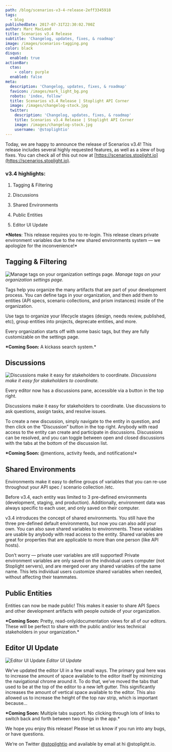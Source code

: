 ```yaml
---
path: /blog/scenarios-v3-4-release-2eff3345918
tags:
  - blog
publishedDate: 2017-07-31T22:30:02.700Z
author: Marc MacLeod
title: Scenarios v3.4 Release
subtitle: 'Changelog, updates, fixes, & roadmap'
image: /images/scenarios-tagging.png
color: black
disqus:
  enabled: true
actionBar:
  ctas:
    - color: purple
  enabled: false
meta:
  description: 'Changelog, updates, fixes, & roadmap'
  favicon: /images/mark_light_bg.png
  robots: 'index, follow'
  title: Scenarios v3.4 Release | Stoplight API Corner
  image: /images/changelog-stock.jpg
  twitter:
    description: 'Changelog, updates, fixes, & roadmap'
    title: Scenarios v3.4 Release | Stoplight API Corner
    image: /images/changelog-stock.jpg
    username: '@stoplightio'
---
```


Today, we are happy to announce the release of Scenarios v3.4! This release includes several highly requested features, as well as a slew of bug fixes. You can check all of this out now at [https://scenarios.stoplight.io](https://scenarios.stoplight.io).

### v3.4 highlights:

1. Tagging & Filtering

1. Discussions

1. Shared Environments

1. Public Entities

1. Editor UI Update

**\*Notes**: This release requires you to re-login. This release clears private environment variables due to the new shared environments system — we apologize for the inconvenience!\*

## Tagging & Filtering

![Manage tags on your organization settings page.](https://cdn-images-1.medium.com/max/800/1*uGL3lxZulxt8hIKDI6jFuQ.png)
_Manage tags on your organization settings page._

Tags help you organize the many artifacts that are part of your development process. You can define tags in your organization, and then add them to entities (API specs, scenario collections, and prism instances) inside of the organization.

Use tags to organize your lifecycle stages (design, needs review, published, etc), group entities into projects, deprecate entities, and more.

Every organization starts off with some basic tags, but they are fully customizable on the settings page.

**\*Coming Soon:** A kickass search system.\*

## Discussions

![Discussions make it easy for stakeholders to coordinate.](https://cdn-images-1.medium.com/max/800/1*T5Jzo_KtjS6x-yAgYdWt6w.png)
_Discussions make it easy for stakeholders to coordinate._

Every editor now has a discussions pane, accessible via a button in the top right.

Discussions make it easy for stakeholders to coordinate. Use discussions to ask questions, assign tasks, and resolve issues.

To create a new discussion, simply navigate to the entity in question, and then click on the “Discussion” button in the top right. Anybody with read access to the entity can create and participate in discussions. Discussions can be resolved, and you can toggle between open and closed discussions with the tabs at the bottom of the discussion list.

**\*Coming Soon:** @mentions, activity feeds, and notifications!\*

## Shared Environments

Environments make it easy to define groups of variables that you can re-use throughout your API spec / scenario collection /etc.

Before v3.4, each entity was limited to 3 pre-defined environments (development, staging, and production). Additionally, environment data was always specific to each user, and only saved on their computer.

v3.4 introduces the concept of shared environments. You still have the three pre-defined default environments, but now you can also add your own. You can also save shared variables to environments. These variables are usable by anybody with read access to the entity. Shared variables are great for properties that are applicable to more than one person (like API hosts).

Don’t worry — private user variables are still supported! Private environment variables are only saved on the individual users computer (not Stoplight servers), and are merged over any shared variables of the same name. This lets individual users customize shared variables when needed, without affecting their teammates.

## Public Entities

Entities can now be made public! This makes it easier to share API Specs and other development artifacts with people outside of your organization.

**\*Coming Soon:** Pretty, read-only/documentation views for all of our editors. These will be perfect to share with the public and/or less technical stakeholders in your organization.\*

## Editor UI Update

![Editor UI Update](https://cdn-images-1.medium.com/max/800/1*7aGeACeAj1xr_i8wwZV9CA.png)
_Editor UI Update_

We’ve updated the editor UI in a few small ways. The primary goal here was to increase the amount of space available to the editor itself by minimizing the navigational chrome around it. To do that, we’ve moved the tabs that used to be at the top of the editor to a new left gutter. This significantly increases the amount of vertical space available to the editor. This also allowed us to increase the height of the top nav strip, which is important because…

**\*Coming Soon:** Multiple tabs support. No clicking through lots of links to switch back and forth between two things in the app.\*

We hope you enjoy this release! Please let us know if you run into any bugs, or have questions.

We’re on Twitter [@stoplightio](http://twitter.com/stoplightio) and available by email at hi @stoplight.io.
